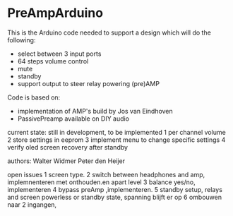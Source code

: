 # PreAmpArduino

This is the Arduino code needed to support a design which will do the following:
- select between 3 input ports
- 64 steps volume control
- mute
- standby
- support output to steer relay powering (pre)AMP

Code is based on:
- implementation of AMP's build by Jos van Eindhoven
- PassivePreamp available on DIY audio

current state:
still in development, to be implemented
1 per channel volume
2 store settings in eeprom
3 implement menu to change specific settings
4 verify oled screen recovery after standby

authors:
Walter Widmer
Peter den Heijer


open issues
1 screen type. 
2 switch between headphones and amp, implemnenteren met onthouden.en apart level
3 balance yes/no, implementeren
4 bypass preAmp ,implementeren. 
5 standby setup, relays and screen powerless or standby state, spanning blijft er op
6 ombouwen naar 2 ingangen, 

